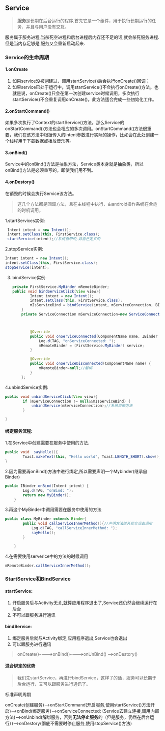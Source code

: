 ## Service

> **服务**是长期在后台运行的程序,首先它是一个组件，用于执行长期运行的任务，并且与用户没有交互。

服务属于服务进程,当杀死空进程和后台进程后内存还不足的话,就会杀死服务进程.但是当内存足够是,服务又会重新启动起来.

### Service的生命周期

#### **1.onCreate**

1. 如果service没被创建过，调用startService()后会执行onCreate()回调；
2. 如果service已处于运行中，调用startService()不会执行onCreate()方法。也就是说，onCreate()只会在第一次创建service时候调用，多次执行startService()不会重复调用onCreate()，此方法适合完成一些初始化工作。

#### **2.onStartCommand()**

 如果多次执行了Context的startService()方法，那么Service的onStartCommand()方法也会相应的多次调用。onStartCommand()方法很重要，我们在该方法中根据传入的Intent参数进行实际的操作，比如会在此处创建一个线程用于下载数据或播放音乐等。

#### 3.**onBind()**

Service中的onBind()方法是抽象方法，Service类本身就是抽象类，所以onBind()方法是必须重写的，即使我们用不到。

#### 4.**onDestory()**

在销毁的时候会执行Service该方法。

> 这几个方法都是回调方法，且在主线程中执行，由android操作系统在合适的时机调用。

1.startServices实例:

```java
 Intent intent = new Intent();
 intent.setClass(this, FirstService.class);
 startService(intent);//系统自带的,非自己定义的
```

2.stopService实例:

```java
Intent intent = new Intent();
intent.setClass(this, FirstService.class);
stopService(intent);
```

3. bindService实例:

   ```java
   private FirstService.MyBinder mRemoteBinder;
   public void bindServiceClick(View view){
           Intent intent = new Intent();
           intent.setClass(this, FirstService.class);
           mIsServiceBind = bindService(intent, mServiceConnection, BIND_AUTO_CREATE);
       }
       private ServiceConnection mServiceConnection=new ServiceConnection() {
   
   
   
           @Override
           public void onServiceConnected(ComponentName name, IBinder service) {
               Log.d(TAG, "onServiceConnected: ");
               mRemoteBinder = (FirstService.MyBinder) service;
           }
   
           @Override
           public void onServiceDisconnected(ComponentName name) {
               mRemoteBinder=null;//解绑
           }
       };
   ```

   

4.unbindService实例:

```java
public void unbindServiceClick(View view){
        if (mServiceConnection != null&&mIsServiceBind) {
            unbindService(mServiceConnection);//系统自带方法
        }

}
```

#### 绑定服务流程:

1.在Service中创建需要在服务中使用的方法.

```java
public void  sayHello(){
        Toast.makeText(this, "Hello world", Toast.LENGTH_SHORT).show();
}
```

2.因为需要再onBind()方法中进行绑定,所以需要声明一个Mybinder(继承自Binder)

```java
public IBinder onBind(Intent intent) {
        Log.d(TAG, "onBind: ");
        return new MyBinder();
    }
```

3.再这个MyBinder中调用需要在服务中使用的方法

```java
public class MyBinder extends Binder{
        public void callServiceInnerMethod(){//声明方法给外部实现去调用
            Log.d(TAG, "callServiceInnerMethod: ");
            sayHello();
        }

    }
```

4.在需要使用serverice中的方法的时候调用

```java
mRemoteBinder.callServiceInnerMethod();
```

### StartService和BindService

#### startService:

1. 开启服务后与Activity无关,就算应用程序退出了,Service还仍然会继续运行在后台
2. 不可以跟服务进行通讯

#### bindService:

1. 绑定服务后就与Activity绑定,应用程序退出,Service也会退出
2. 可以跟服务进行通讯

> onCreate()---->onBind()---->onUnBind() -->onDestory()

#### 混合绑定的优势

> 我们先startService，再进行bindService，这样子的话，服务可以长期于后台运行，又可以跟服务进行通讯了。

标准声明周期

onCreate(创建服务)——>onStartCommand(开启服务,使用startService()方法开启)——>onBind(绑定服务)——>onServiceConnected: (Service去建立连接,调用内部方法)——>onUnbind(解绑服务，否则**无法停止服务**的（但是服务，仍然在后台运行）)——>onDestory(彻底不需要时停止服务,使用stopService()方法)







